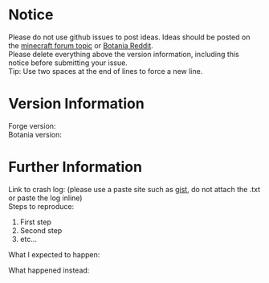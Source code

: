 # Notice
Please do not use github issues to post ideas. Ideas should be posted on the [minecraft forum topic](https://www.minecraftforum.net/forums/mapping-and-modding-java-edition/minecraft-mods/1294116-botania-an-innovative-natural-magic-themed-tech) or [Botania Reddit](https://www.reddit.com/r/botania/).  
Please delete everything above the version information, including this notice before submitting your issue.  
Tip: Use two spaces at the end of lines to force a new line.  

# Version Information
Forge version:  
Botania version:  

# Further Information
Link to crash log: (please use a paste site such as [gist](https://gist.github.com/), do not attach the .txt or paste the log inline)\
Steps to reproduce:
1. First step
2. Second step
3. etc...

What I expected to happen:

What happened instead:

